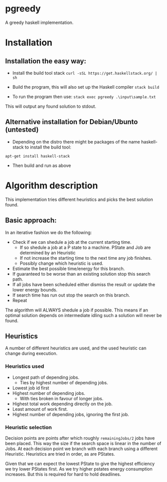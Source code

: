 # pgreedy

A greedy haskell implementation.

# Installation

## Installation the easy way:

* Install the build tool stack
`curl -sSL https://get.haskellstack.org/ | sh`

* Build the program, this will also set up the Haskell compiler
`stack build`

* To run the program then use:
`stack exec pgreedy .\input\sample.txt`

This will output any found solution to stdout.

## Alternative installation for Debian/Ubunto (untested)

* Depending on the distro there might be packages of the
  name haskell-stack to install the build tool:

`apt-get install haskell-stack`

* Then build and run as above

# Algorithm description

This implementation tries different heuristics and picks the best solution found.

## Basic approach:

In an iterative fashion we do the following:
* Check if we can shedule a job at the current starting time.
    * If so shedule a job at a P state to a machine.
      PState and Job are determined by an Heuristic
    * If not increase the starting time to the next time any job finishes.
    * Possibly change which heuristic is used.
* Estimate the best possible time/energy for this branch.
* If guaranteed to be worse than an existing solution stop this
  search path.
* If all jobs have been scheduled either dismiss the result or update the
  lower energy bounds.
* If search time has run out stop the search on this branch.
* Repeat

The algorithm will ALWAYS shedule a job if possible. This means if an optimal solution
depends on intermediate idling such a solution will never be found.

## Heuristics

A number of different heuristics are used, and the used heuristic can change
during execution.

### Heuristics used

* Longest path of depending jobs.
  * Ties by highest number of depending jobs.
* Lowest job id first
* Highest number of depending jobs.
  * With ties broken in favour of longer jobs.
* Highest total work depending directly on the job.
* Least amount of work first.
* Highest number of depending jobs, ignoring the first job.

### Heuristic selection

Decision points are points after which roughly `remainingJobs/2`
jobs have been placed. This way the size if the search space is linear
in the number of Jobs.
At each decision point we branch with each branch using a different Heuristic.
Heuristics are tried in order, as are PStates.

Given that we can expect the lowest PState to give the highest efficiency we
try lower PStates first. As we try higher pstates energy consumption increases.
But this is required for hard to hold deadlines.

